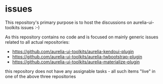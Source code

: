 # issues
This repository's primary purpose is to host the discussions on aurelia-ui-toolkits issues :-)

As this repository contains no code and is focused on mainly generic issues related to all actual repositories:

- https://github.com/aurelia-ui-toolkits/aurelia-kendoui-plugin
- https://github.com/aurelia-ui-toolkits/aurelia-twbootstrap-plugin
- https://github.com/aurelia-ui-toolkits/aurelia-materialize-plugin

this repository does not have any assignable tasks - all such items "live" in one of the above three repositories


